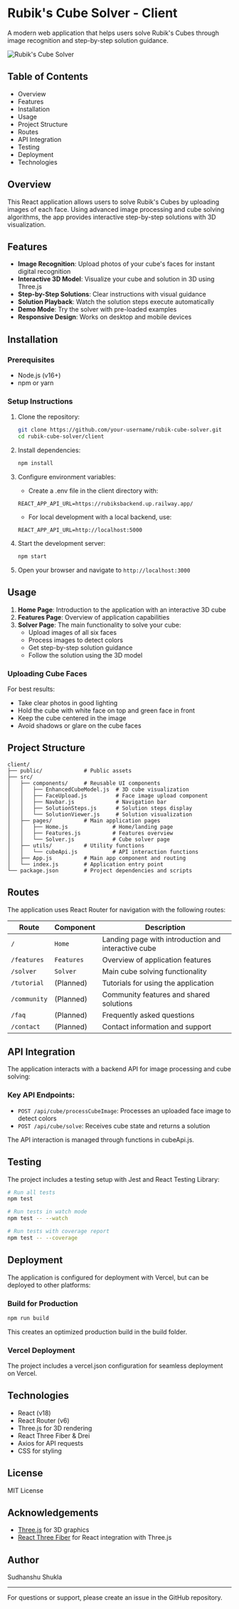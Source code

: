 # Rubik's Cube Solver - Client

A modern web application that helps users solve Rubik's Cubes through image recognition and step-by-step solution guidance.

![Rubik's Cube Solver](https://example.com/cube-solver-image.png)

## Table of Contents

- Overview
- Features
- Installation
- Usage
- Project Structure
- Routes
- API Integration
- Testing
- Deployment
- Technologies

## Overview

This React application allows users to solve Rubik's Cubes by uploading images of each face. Using advanced image processing and cube solving algorithms, the app provides interactive step-by-step solutions with 3D visualization.

## Features

- **Image Recognition**: Upload photos of your cube's faces for instant digital recognition
- **Interactive 3D Model**: Visualize your cube and solution in 3D using Three.js
- **Step-by-Step Solutions**: Clear instructions with visual guidance
- **Solution Playback**: Watch the solution steps execute automatically
- **Demo Mode**: Try the solver with pre-loaded examples
- **Responsive Design**: Works on desktop and mobile devices

## Installation

### Prerequisites

- Node.js (v16+)
- npm or yarn

### Setup Instructions

1. Clone the repository:

   ```bash
   git clone https://github.com/your-username/rubik-cube-solver.git
   cd rubik-cube-solver/client
   ```

2. Install dependencies:

   ```bash
   npm install
   ```

3. Configure environment variables:

   - Create a .env file in the client directory with:

   ```
   REACT_APP_API_URL=https://rubiksbackend.up.railway.app/
   ```

   - For local development with a local backend, use:

   ```
   REACT_APP_API_URL=http://localhost:5000
   ```

4. Start the development server:
   ```bash
   npm start
   ```
5. Open your browser and navigate to `http://localhost:3000`

## Usage

1. **Home Page**: Introduction to the application with an interactive 3D cube
2. **Features Page**: Overview of application capabilities
3. **Solver Page**: The main functionality to solve your cube:
   - Upload images of all six faces
   - Process images to detect colors
   - Get step-by-step solution guidance
   - Follow the solution using the 3D model

### Uploading Cube Faces

For best results:

- Take clear photos in good lighting
- Hold the cube with white face on top and green face in front
- Keep the cube centered in the image
- Avoid shadows or glare on the cube faces

## Project Structure

```
client/
├── public/             # Public assets
├── src/
│   ├── components/     # Reusable UI components
│   │   ├── EnhancedCubeModel.js  # 3D cube visualization
│   │   ├── FaceUpload.js         # Face image upload component
│   │   ├── Navbar.js             # Navigation bar
│   │   ├── SolutionSteps.js      # Solution steps display
│   │   └── SolutionViewer.js     # Solution visualization
│   ├── pages/          # Main application pages
│   │   ├── Home.js              # Home/landing page
│   │   ├── Features.js          # Features overview
│   │   └── Solver.js            # Cube solver page
│   ├── utils/          # Utility functions
│   │   └── cubeApi.js           # API interaction functions
│   ├── App.js          # Main app component and routing
│   └── index.js        # Application entry point
└── package.json        # Project dependencies and scripts
```

## Routes

The application uses React Router for navigation with the following routes:

| Route        | Component  | Description                                         |
| ------------ | ---------- | --------------------------------------------------- |
| `/`          | `Home`     | Landing page with introduction and interactive cube |
| `/features`  | `Features` | Overview of application features                    |
| `/solver`    | `Solver`   | Main cube solving functionality                     |
| `/tutorial`  | (Planned)  | Tutorials for using the application                 |
| `/community` | (Planned)  | Community features and shared solutions             |
| `/faq`       | (Planned)  | Frequently asked questions                          |
| `/contact`   | (Planned)  | Contact information and support                     |

## API Integration

The application interacts with a backend API for image processing and cube solving:

### Key API Endpoints:

- `POST /api/cube/processCubeImage`: Processes an uploaded face image to detect colors
- `POST /api/cube/solve`: Receives cube state and returns a solution

The API interaction is managed through functions in cubeApi.js.

## Testing

The project includes a testing setup with Jest and React Testing Library:

```bash
# Run all tests
npm test

# Run tests in watch mode
npm test -- --watch

# Run tests with coverage report
npm test -- --coverage
```

## Deployment

The application is configured for deployment with Vercel, but can be deployed to other platforms:

### Build for Production

```bash
npm run build
```

This creates an optimized production build in the build folder.

### Vercel Deployment

The project includes a vercel.json configuration for seamless deployment on Vercel.

## Technologies

- React (v18)
- React Router (v6)
- Three.js for 3D rendering
- React Three Fiber & Drei
- Axios for API requests
- CSS for styling

## License

MIT License

## Acknowledgements

- [Three.js](https://threejs.org/) for 3D graphics
- [React Three Fiber](https://github.com/pmndrs/react-three-fiber) for React integration with Three.js

## Author

Sudhanshu Shukla

---

For questions or support, please create an issue in the GitHub repository.
